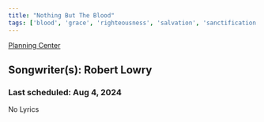 ```yaml
---
title: "Nothing But The Blood"
tags: ['blood', 'grace', 'righteousness', 'salvation', 'sanctification']
---
```


[Planning Center](https://services.planningcenteronline.com/songs/12501463)

## Songwriter(s): Robert Lowry
### Last scheduled: Aug 4, 2024          

No Lyrics
